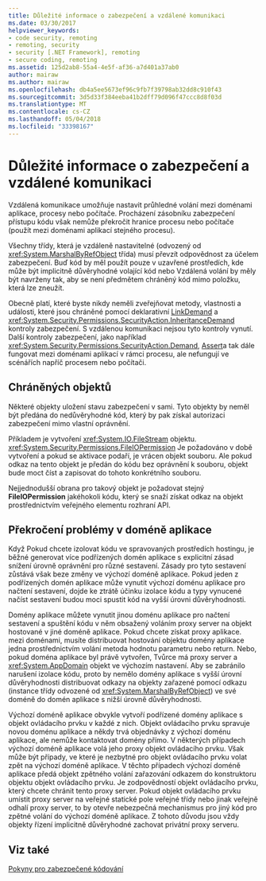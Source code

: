```yaml
---
title: Důležité informace o zabezpečení a vzdálené komunikaci
ms.date: 03/30/2017
helpviewer_keywords:
- code security, remoting
- remoting, security
- security [.NET Framework], remoting
- secure coding, remoting
ms.assetid: 125d2ab8-55a4-4e5f-af36-a7d401a37ab0
author: mairaw
ms.author: mairaw
ms.openlocfilehash: db4a5ee5673ef96c9fb7f39798ab32dd8c910f43
ms.sourcegitcommit: 3d5d33f384eeba41b2dff79d096f47ccc8d8f03d
ms.translationtype: MT
ms.contentlocale: cs-CZ
ms.lasthandoff: 05/04/2018
ms.locfileid: "33398167"
---
```

# <a name="security-and-remoting-considerations"></a>Důležité informace o zabezpečení a vzdálené komunikaci
Vzdálená komunikace umožňuje nastavit průhledné volání mezi doménami aplikace, procesy nebo počítače. Procházení zásobníku zabezpečení přístupu kódu však nemůže překročit hranice procesu nebo počítače (použít mezi doménami aplikací stejného procesu).  
  
 Všechny třídy, která je vzdáleně nastavitelné (odvozený od <xref:System.MarshalByRefObject> třída) musí převzít odpovědnost za účelem zabezpečení. Buď kód by měl použít pouze v uzavřené prostředích, kde může být implicitně důvěryhodné volající kód nebo Vzdálená volání by měly být navrženy tak, aby se není předmětem chráněný kód mimo položku, která lze zneužít.  
  
 Obecně platí, které byste nikdy neměli zveřejňovat metody, vlastnosti a události, které jsou chráněné pomocí deklarativní [LinkDemand](../../../docs/framework/misc/link-demands.md) a <xref:System.Security.Permissions.SecurityAction.InheritanceDemand> kontroly zabezpečení. S vzdálenou komunikaci nejsou tyto kontroly vynutí. Další kontroly zabezpečení, jako například <xref:System.Security.Permissions.SecurityAction.Demand>, [Assert](../../../docs/framework/misc/using-the-assert-method.md)a tak dále fungovat mezi doménami aplikací v rámci procesu, ale nefungují ve scénářích napříč procesem nebo počítači.  
  
## <a name="protected-objects"></a>Chráněných objektů  
 Některé objekty uložení stavu zabezpečení v sami. Tyto objekty by neměl být předána do nedůvěryhodné kód, který by pak získal autorizaci zabezpečení mimo vlastní oprávnění.  
  
 Příkladem je vytvoření <xref:System.IO.FileStream> objektu. <xref:System.Security.Permissions.FileIOPermission> Je požadováno v době vytvoření a pokud se aktivace podaří, je vrácen objekt souboru. Ale pokud odkaz na tento objekt je předán do kódu bez oprávnění k souboru, objekt bude moct číst a zapisovat do tohoto konkrétního souboru.  
  
 Nejjednodušší obrana pro takový objekt je požadovat stejný **FileIOPermission** jakéhokoli kódu, který se snaží získat odkaz na objekt prostřednictvím veřejného elementu rozhraní API.  
  
## <a name="application-domain-crossing-issues"></a>Překročení problémy v doméně aplikace  
 Když Pokud chcete izolovat kódu ve spravovaných prostředích hostingu, je běžné generovat více podřízených domén aplikace s explicitní zásad snížení úrovně oprávnění pro různé sestavení. Zásady pro tyto sestavení zůstává však beze změny ve výchozí doméně aplikace. Pokud jeden z podřízených domén aplikace může vynutit výchozí doménu aplikace pro načtení sestavení, dojde ke ztrátě účinku izolace kódu a typy vynucené načíst sestavení budou moci spustit kód na vyšší úrovni důvěryhodnosti.  
  
 Domény aplikace můžete vynutit jinou doménu aplikace pro načtení sestavení a spuštění kódu v něm obsažený voláním proxy server na objekt hostované v jiné doméně aplikace. Pokud chcete získat proxy aplikace. mezi doménami, musíte distribuovat hostování objektu domény aplikace jedna prostřednictvím volání metoda hodnotu parametru nebo return. Nebo, pokud doména aplikace byl právě vytvořen, Tvůrce má proxy server a <xref:System.AppDomain> objekt ve výchozím nastavení. Aby se zabránilo narušení izolace kódu, proto by nemělo domény aplikace s vyšší úrovní důvěryhodnosti distribuovat odkazy na objekty zařazené pomocí odkazu (instance třídy odvozené od <xref:System.MarshalByRefObject>) ve své doméně do domén aplikace s nižší úrovně důvěryhodnosti.  
  
 Výchozí doméně aplikace obvykle vytvoří podřízené domény aplikace s objekt ovládacího prvku v každé z nich. Objekt ovládacího prvku spravuje novou doménu aplikace a někdy trvá objednávky z výchozí doménu aplikace, ale nemůže kontaktovat domény přímo. V některých případech výchozí doméně aplikace volá jeho proxy objekt ovládacího prvku. Však může být případy, ve které je nezbytné pro objekt ovládacího prvku volat zpět na výchozí doméně aplikace. V těchto případech výchozí doméně aplikace předá objekt zpětného volání zařazování odkazem do konstruktoru objektu objekt ovládacího prvku. Je zodpovědností objekt ovládacího prvku, který chcete chránit tento proxy server. Pokud objekt ovládacího prvku umístit proxy server na veřejné statické pole veřejné třídy nebo jinak veřejně odhalí proxy server, to by otevře nebezpečná mechanismus pro jiný kód pro zpětné volání do výchozí doméně aplikace. Z tohoto důvodu jsou vždy objekty řízení implicitně důvěryhodné zachovat privátní proxy serveru.  
  
## <a name="see-also"></a>Viz také  
 [Pokyny pro zabezpečené kódování](../../../docs/standard/security/secure-coding-guidelines.md)
